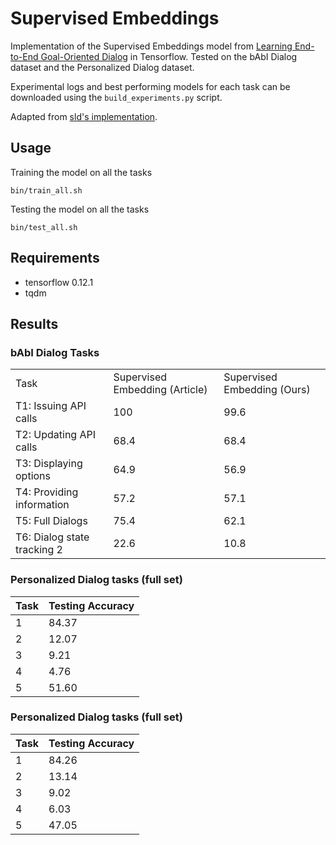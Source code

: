 # Supervised Embeddings
Implementation of the Supervised Embeddings model from
[Learning End-to-End Goal-Oriented Dialog](https://arxiv.org/abs/1605.07683) in Tensorflow. Tested on the bAbI Dialog dataset and the Personalized Dialog dataset. 

Experimental logs and best performing models for each task can be downloaded using the `build_experiments.py` script.

Adapted from [sld's implementation](https://github.com/sld/supervised-embedding-model).

## Usage

Training the model on all the tasks
```
bin/train_all.sh
```

Testing the model on all the tasks
```
bin/test_all.sh
```

## Requirements

* tensorflow 0.12.1
* tqdm

## Results

### bAbI Dialog Tasks

<table>
  <tr>
    <td>
      Task
    </td>
    <td>
      Supervised Embedding (Article)
    </td>
    <td>
      Supervised Embedding (Ours)
    </td>
  </tr>
  <tr>
    <td>
      T1: Issuing API calls
    </td>
    <td>
      100
    </td>
    <td>
      99.6
    </td>
  </tr>
  <tr>
    <td>
      T2: Updating API calls
    </td>
    <td>
      68.4
    </td>
    <td>
      68.4
    </td>
  </tr>
  <tr>
    <td>
      T3: Displaying options
    </td>
    <td>
      64.9
    </td>
    <td>
      56.9
    </td>
  </tr>
  <tr>
    <td>
      T4: Providing information
    </td>
    <td>
      57.2
    </td>
    <td>
      57.1
    </td>
  </tr>
  <tr>
    <td>
      T5: Full Dialogs
    </td>
    <td>
      75.4
    </td>
    <td>
      62.1
    </td>
  </tr>
  <tr>
    <td>
      T6: Dialog state tracking 2
    </td>
    <td>
      22.6
    </td>
    <td>
      10.8
    </td>
  </tr>
</table>

### Personalized Dialog tasks (full set)

Task  |  Testing Accuracy  
------|---------------------
  1   |       84.37
  2   |       12.07
  3   |       9.21
  4   |       4.76
  5   |       51.60

### Personalized Dialog tasks (full set)

Task  |  Testing Accuracy  
------|---------------------
  1   |       84.26
  2   |       13.14
  3   |       9.02
  4   |       6.03
  5   |       47.05
